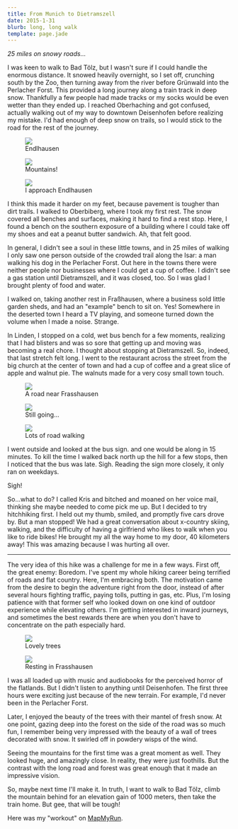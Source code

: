 ```yaml
---
title: From Munich to Dietramszell
date: 2015-1-31
blurb: long, long walk
template: page.jade
---
```


_25 miles on snowy roads..._

I was keen to walk to Bad Tölz, but I wasn't sure if I could handle the enormous distance.
It snowed heavily overnight, so I set off, crunching south by the Zoo, then turning
away from the river before Grünwald into the Perlacher Forst. This provided a long
journey along a train track in deep snow. Thankfully a few people had made tracks
or my socks would be even wetter than they ended up. I reached Oberhaching and
got confused, actually walking out of my way to downtown Deisenhofen before
realizing my mistake. I'd had enough of deep snow on trails, so I would stick to
the road for the rest of the journey.

<figure><a href='https://www.flickr.com/photos/55338612@N00/16386769036'>
<img src='https://farm8.static.flickr.com/7405/16386769036_295c51c8df_b.jpg'></a>
<figcaption>Endlhausen</figcaption>
</figure>


<figure><a href='https://www.flickr.com/photos/55338612@N00/16226829567'>
<img src='https://farm9.static.flickr.com/8673/16226829567_a268a21007_b.jpg'></a>
<figcaption>Mountains!</figcaption>
</figure>


<figure><a href='https://www.flickr.com/photos/55338612@N00/16225090088'>
<img src='https://farm9.static.flickr.com/8650/16225090088_355a54b78e_b.jpg'></a>
<figcaption>I approach Endlhausen</figcaption>
</figure>


I think this made it harder on my feet, because pavement is tougher than dirt trails.
I walked to Oberbiberg, where I took my first rest. The snow covered all benches and
surfaces, making it hard to find a rest stop. Here, I found a bench on the southern
exposure of a building where I could take off my shoes and eat a peanut butter
sandwich. Ah, that felt good.

In general, I didn't see a soul in these little towns, and in 25 miles of walking I
only saw one person outside of the crowded trail along the Isar: a man walking his
dog in the Perlacher Forst. Out here in the towns there were neither people nor
businesses where I could get a cup of coffee. I didn't see a gas station until
Dietramszell, and it was closed, too. So I was glad I brought plenty of food and
water.

I walked on, taking another rest in Fraßhausen, where a business sold little garden
sheds, and had an "example" bench to sit on. Yes! Somewhere in the deserted town
I heard a TV playing, and someone turned down the volume when I made a noise.
Strange.

In Linden, I stopped on a cold, wet bus bench for a few moments, realizing that I
had blisters and was so sore that getting up and moving was becoming a real chore.
I thought about stopping at Dietramszell. So, indeed, that last stretch felt long.
I went to the restaurant across the street from the big church at the center of
town and had a cup of coffee and a great slice of apple and walnut pie. The walnuts
made for a very cosy small town touch.

<figure><a href='https://www.flickr.com/photos/55338612@N00/16410977511'>
<img src='https://farm9.static.flickr.com/8675/16410977511_519e176915_b.jpg'></a>
<figcaption>A road near Frasshausen</figcaption>
</figure>


<figure><a href='https://www.flickr.com/photos/55338612@N00/16226830737'>
<img src='https://farm8.static.flickr.com/7444/16226830737_545fc35a95_b.jpg'></a>
<figcaption>Still going...</figcaption>
</figure>


<figure><a href='https://www.flickr.com/photos/55338612@N00/16412746365'>
<img src='https://farm8.static.flickr.com/7383/16412746365_6a559ac57c_b.jpg'></a>
<figcaption>Lots of road walking</figcaption>
</figure>


I went outside and looked at the bus sign. and one would be along in 15
minutes. To kill the time I walked back north up the hill for a few stops, then
I noticed that the bus was late. Sigh. Reading the sign more closely, it only
ran on weekdays.

Sigh!

So...what to do? I called Kris and bitched and moaned on her voice mail,
thinking she maybe needed to come pick me up. But I decided to try hitchhiking
first. I held out my thumb, smiled, and promptly five cars drove by. But a man
stopped! We had a great conversation about x-country skiing, walking, and the
difficulty of having a girlfriend who likes to walk when you like to ride bikes!
He brought my all the way home to my door, 40 kilometers away! This was amazing
because I was hurting all over.

---

The very idea of this hike was a challenge for me in a few ways. First off, the
great enemy: Boredom. I've spent my whole hiking career being terrified of roads
and flat country. Here, I'm embracing both. The motivation came from the desire
to begin the adventure right from the door, instead of after several hours
fighting traffic, paying tolls, putting in gas, etc. Plus, I'm losing patience
with that former self who looked down on one kind of outdoor experience while
elevating others. I'm getting interested in inward journeys, and sometimes the
best rewards there are when you don't have to concentrate on the path especially
hard. 

<figure><a href='https://www.flickr.com/photos/55338612@N00/16386772896'>
<img src='https://farm8.static.flickr.com/7340/16386772896_261b6be0b7_b.jpg'></a>
<figcaption>Lovely trees</figcaption>
</figure>


<figure><a href='https://www.flickr.com/photos/55338612@N00/16386774556'>
<img src='https://farm9.static.flickr.com/8657/16386774556_d868a4c82c_b.jpg'></a>
<figcaption>Resting in Frasshausen</figcaption>
</figure>


I was all loaded up with music and audiobooks for the perceived horror of the
flatlands. But I didn't listen to anything until Deisenhofen. The first three
hours were exciting just because of the new terrain. For example, I'd never been
in the Perlacher Forst.

Later, I enjoyed the beauty of the trees with their mantel of fresh snow. At one
point, gazing deep into the forest on the side of the road was so much fun, I
remember being very impressed with the beauty of a wall of trees decorated with
snow. It swirled off in powdery wisps of the wind.

Seeing the mountains for the first time was a great moment as well. They looked
huge, and amazingly close. In reality, they were just foothills. But the
contrast with the long road and forest was great enough that it made an
impressive vision. 

So, maybe next time I'll make it. In truth, I want to walk to Bad Tölz, climb
the mountain behind for an elevation gain of 1000 meters, then take the train
home. But gee, that will be tough!

Here was my "workout" on <a href="http://www.mapmyrun.com/workout/861266759">MapMyRun</a>.
